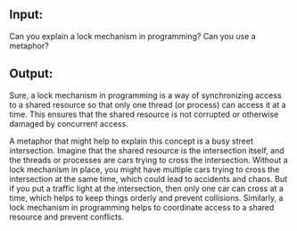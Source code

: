 ## Input:

Can you explain a lock mechanism in programming? Can you use a metaphor?

## Output:

Sure, a lock mechanism in programming is a way of synchronizing access to a shared resource so that only one thread (or process) can access it at a time. This ensures that the shared resource is not corrupted or otherwise damaged by concurrent access.

A metaphor that might help to explain this concept is a busy street intersection. Imagine that the shared resource is the intersection itself, and the threads or processes are cars trying to cross the intersection. Without a lock mechanism in place, you might have multiple cars trying to cross the intersection at the same time, which could lead to accidents and chaos. But if you put a traffic light at the intersection, then only one car can cross at a time, which helps to keep things orderly and prevent collisions. Similarly, a lock mechanism in programming helps to coordinate access to a shared resource and prevent conflicts.



